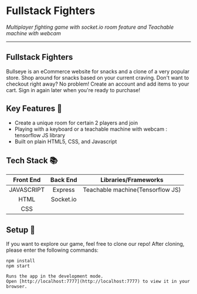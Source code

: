 # Fullstack Fighters
<em>Multiplayer fighting game with socket.io room feature and Teachable machine with webcam</em>

---
## Fullstack Fighters
Bullseye is an eCommerce website for snacks and a clone of a very popular store. Shop around for snacks based on your current craving. Don't want to checkout right away? No problem! Create an account and add items to your cart. Sign in again later when you're ready to purchase!


## Key Features :key:
* Create a unique room for certain 2 players and join
* Playing with a keyboard or a teachable machine with webcam : tensorflow JS library
* Built on plain HTML5, CSS, and Javascript


## Tech Stack :books:

Front End | Back End | Libraries/Frameworks
:-------: | :------: | :------------------: 
JAVASCRIPT | Express | Teachable machine(Tensorflow JS)
HTML      | Socket.io |         | 
CSS       |          |         | 


## Setup :rocket:
If you want to explore our game, feel free to clone our repo! After cloning, please enter the following commands:
```
npm install
npm start

Runs the app in the development mode.
Open [http://localhost:7777](http://localhost:7777) to view it in your browser.
